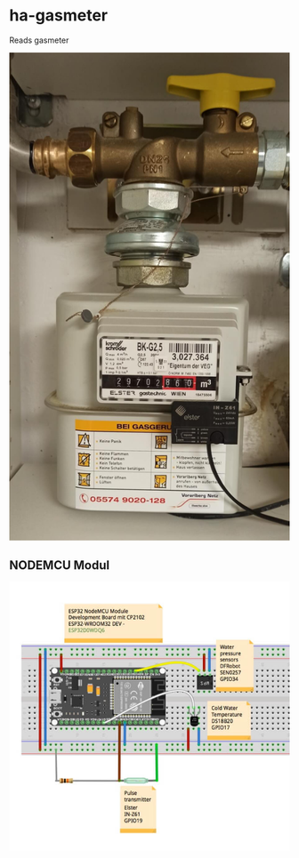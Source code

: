 # ha-gasmeter
Reads gasmeter 





![gasmeter](./docs/Elster-IN-Z61.jpg)



## NODEMCU Modul

![ESP32](./docs/ESP32-Z61-Gaszaehler.jpg)

